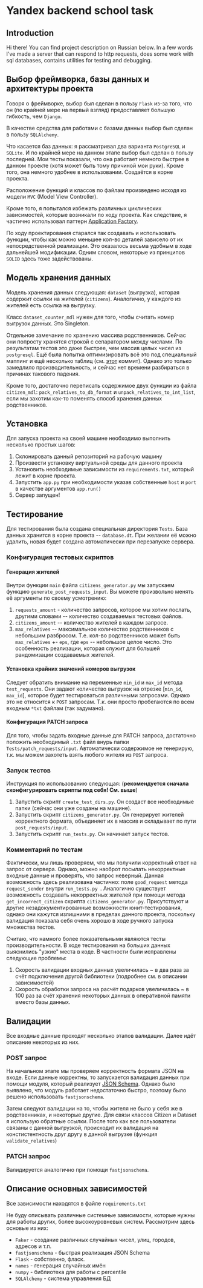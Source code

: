 # Yandex backend school task
## Introduction
Hi there! You can find project description on Russian below. In a few words I've made a server that can respond to http requests, does some work with sql databases, contains utilities for testing and debugging.

## Выбор фреймворка, базы данных и архитектуры проекта
 
Говоря о фреймворке, выбор был сделан в пользу `Flask` из-за того, что он 
(по крайней мере на первый взгляд) предоставляет большую гибкость, чем `Django`.
 
В качестве средства для работами с базами данных выбор был сделан в пользу 
`SQLAlchemy`. 
 
Что касается баз данных: я рассматривал два варианта `PostgreSQL` и `SQLite`.
И по крайней мере на данном этапе выбор был сделан в пользу последней.
Мои тесты показали, что она работает немного быстрее в данном проекте
(хотя может быть тому причиной мои руки). Кроме того, она немного удобнее
в использовании. Создаётся в корне проекта.

Расположение функций и классов по файлам произведено
исходя из модели `MVC` (Model View Controller). 

Кроме того, я попытался избежать различных циклических зависимостей,
которые возникали по ходу проекта. Как следствие, я частично использовал
паттерн [Application Factory](https://flask.palletsprojects.com/en/1.1.x/patterns/appfactories/).

По ходу проектирования старался так создавать и использовать функции, чтобы
как можно меньшее кол-во деталей зависело от их непосредственной реализации.
Это оказалось весьма удобным в ходе дальнейшей модификации. Одним словом,
некоторые из принципов `SOLID` здесь тоже задействованы.

 ## Модель хранения данных
 
 Модель хранения данных следующая: `dataset` (выгрузка), которая содержит
 ссылки на жителей (`citizens`). Аналогично, у каждого из жителей есть
 ссылка на выгрузку. 
 
 Класс `dataset_counter_mdl` нужен для того, чтобы считать номер выгрузок
 данных. Это Singleton.
 
 Отдельное замечание по хранению массива родственников. Сейчас они
 попросту хранятся строкой с сепаратором между числами. По результатам
 тестов это даже быстрее, чем массив целых чисел из `postgresql`. Ещё
 была попытка оптимизировать всё это под специальный маппинг и ещё
 несколько таблиц (см. [этот](https://github.com/dshuran/backend-school-task/commit/36b30a361879ac08a2e9d10e7d8cc3e3e5f70860) коммит).
 Однако это только замедлило производительность, и сейчас нет времени
 разбираться в причинах такового падения. 
 
 Кроме того, достаточно переписать содержимое двух функции из файла `citizen_mdl`:
 `pack_relatives_to_db_format` и `unpack_relatives_to_int_list`, если мы
 захотим как-то поменять способ хранения данных родственников.  
 
 ## Установка
 
 Для запуска проекта на своей машине необходимо выполнить несколько простых
 шагов: 
 1. Склонировать данный репозиторий на рабочую машину
 2. Произвести установку виртуальной среды для данного проекта
 3. Установить необходимые зависимости из `requirements.txt`, который лежит
 в корне проекта.
 4. Запустить `app.py` при необходимости указав собственные `host` и `port` в
 качестве аргументов `app.run()`
 5. Сервер запущен! 
 
 ## Тестирование
 
 Для тестирования была создана специальная директория `Tests`.
 База данных хранится в корне проекта -- `database.dt`. При желании
 её можно удалить, новая будет создана автоматически при перезапуске сервера.
 
 ### Конфигурация тестовых скриптов
 
 #### Генерация жителей
 Внутри функции `main` файла `citizens_generator.py` мы запускаем функцию
  `generate_post_requests_input`. Вы можете произвольно менять её
  аргументы по своему усмотрению:
  1. `requests_amount` - количество запросов, которое мы хотим послать,
  другими словами -- количество создаваемых тестовых файлов.
  2. `citizens_amount` -- количество жителей в каждом запросе.
  3. `max_relatives` -- максимальное количество родственников с небольшим
  разбросом. Т.е. кол-во родственников может быть `max_relatives` +- `eps`,
  где `eps` -- небольшое целое число. Это особенность реализации, которая
  служит для большей рандомизации создаваемых жителей. 
  
 #### Установка крайних значений номеров выгрузок
 Следует обратить внимание на переменные `min_id` и `max_id` метода
 `test_requests`. Они задают количество выгрузок на отрезке [`min_id`, `max_id`],
 которое будет тестироваться различными запросами. Однако это не относится к `POST` запросам.
 Т.к. они просто пробегаются по всем входным `*txt` файлам (так задумано).
 
 #### Конфигурация PATCH запроса
 Для того, чтобы задать входные данные для PATCH запроса, достаточно
 положить необходимый `.txt` файл внурь папки `Tests/patch_requests/input`.
 Автоматически содержимое не генерирую, т.к. мы можем захотеть взять любого
 жителя из `POST` запроса.
 
 ### Запуск тестов 
 Инструкция по использованию следующая:
 (**рекомендуется сначала сконфигурировать скрипты под себя! См. выше**)
 1. Запустить скрипт `create_test_dirs.py`. Он создаст все необходимые папки
 (сейчас они уже созданы на машине).
 2. Запустить скрипт `citizens_generator.py`. Он генерирует жителей
 корректного формата, объединяет их в массив и складывает по пути 
 `post_requests/input`. 
 3. Запустить скрипт `run_tests.py`. Он начинает запуск тестов.
 
 ### Комментарий по тестам
 
 Фактически, мы лишь проверяем, что мы получили корректный ответ на запрос
 от сервера. Однако, можно наоброт посылать некорректные входные данные и
 проверять, что запрос неверный. Данная возможность здесь реализована
 частично: поле `good_request` метода `request_sender` внутри `run_tests.py `.
 Аналогично существует возможность создавать некорректных жителей при помощи
 метода `get_incorrect_citizen` скрипта `citizens_generator.py`.
 Присутствуют и другие незадокументированные возможности юнит-тестирования,
 однако они кажутся излишними в пределах данного проекта, поскольку
 валидация показала себя очень хорошо в ходе ручного запуска множества тестов. 
 
 Считаю, что намного более показательными являются тесты производительности.
 В ходе тестирования на больших данных выяснились "узкие" места в коде. 
 В частности были исправлены следующие проблемы:
 1. Скорость валидации входных данных увеличилась ~ в два раза за счёт 
 подключения другой библиотеки (подробнее см. в описании зависимостей)
 2. Скорость обработки запроса на расчёт подарков увеличилась ~ в 100 раз
 за счёт хранения некоторых данных в оперативной памяти вместо базы данных.
 
 
## Валидации

Все входные данные проходят несколько этапов валидации. Далее идёт описание
некоторых из них.

### POST запрос

На начальном этапе мы проверяем корректность формата JSON на входе.
Если данные корректны, то запускается валидация данных при помощи модуля,
который реализует [JSON Schema](https://json-schema.org/). Однако было
выявлено, что модуль работает недостаточно быстро, поэтому было решено 
использовать `fastjsonschema`.

Затем следуют валидации на то, чтобы жителя не было у себя же в родственниках,
и некоторые другие. Для связи классов Citizen и Dataset я использую обратные
ссылки. После того как все пользователи связаны с данной выгрузкой,
происходит их валидация на констистентность друг другу в данной выгрузке
(функция `validate_relatives`)

### PATCH запрос

Валидируется аналогично при помощи `fastjsonschema`.

## Описание основных зависимостей

Все зависимости находятся в файле `requirements.txt`

Не буду описывать различные системные зависимости, которые нужны для работы
других, более высокоуровневых систем. Рассмотрим здесь основые из них:

* `Faker` - создание различных случайных чисел, улиц, городов, адресов и т.п.
* `fastjsonschema` - быстрая реализация JSON Schema
* `Flask` - собственно, фласк.
* `names` - генерация случайных имён
* `numpy` - библиотека для работы с percentile
* `SQLAlchemy` - система управления БД




 
